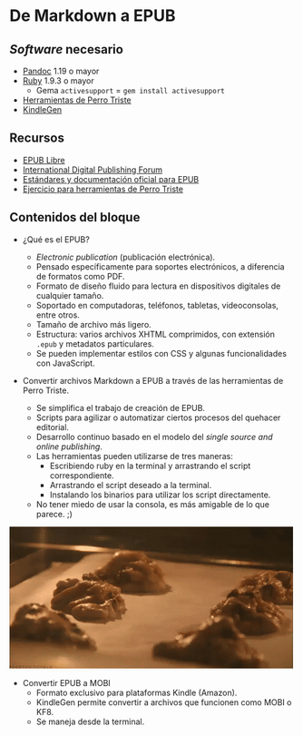 # De Markdown a EPUB

## *Software* necesario

* [Pandoc](http://pandoc.org/) 1.19 o mayor
* [Ruby](https://www.ruby-lang.org/es/) 1.9.3 o mayor
	* Gema `activesupport` = `gem install activesupport`
* [Herramientas de Perro Triste](https://github.com/ColectivoPerroTriste/Herramientas)
* [KindleGen](https://www.amazon.com/gp/feature.html?ie=UTF8&docId=1000765211)

## Recursos

* [EPUB Libre](https://www.epublibre.org/)
* [International Digital Publishing Forum](http://idpf.org/)
* [Estándares y documentación oficial para EPUB](http://epubzone.org/)
* [Ejercicio para herramientas de Perro Triste](https://github.com/ColectivoPerroTriste/Herramientas-Ejercicio)

## Contenidos del bloque

* ¿Qué es el EPUB?
	* *Electronic publication* (publicación electrónica).
	* Pensado específicamente para soportes electrónicos, a diferencia de formatos como PDF.
	* Formato de diseño fluido para lectura en dispositivos digitales de cualquier tamaño.
	* Soportado en computadoras, teléfonos, tabletas, videoconsolas, entre otros.
	* Tamaño de archivo más ligero.
	* Estructura: varios archivos XHTML comprimidos, con extensión `.epub` y metadatos particulares.
	* Se pueden implementar estilos con CSS y algunas funcionalidades con JavaScript.

* Convertir archivos Markdown a EPUB a través de las herramientas de Perro Triste.
	* Se simplifica el trabajo de creación de EPUB.
	* Scripts para agilizar o automatizar ciertos procesos del quehacer editorial.
	* Desarrollo continuo basado en el modelo del *single source and online publishing*.
	* Las herramientas pueden utilizarse de tres maneras:
		* Escribiendo ruby en la terminal y arrastrando el script correspondiente.
		* Arrastrando el script deseado a la terminal.
		* Instalando los binarios para utilizar los script directamente.
	* No tener miedo de usar la consola, es más amigable de lo que parece. ;)
		
![](recursos/gif06-01.gif)

* Convertir EPUB a MOBI
	* Formato exclusivo para plataformas Kindle (Amazon).
	* KindleGen permite convertir a archivos que funcionen como MOBI o KF8.
	* Se maneja desde la terminal.

